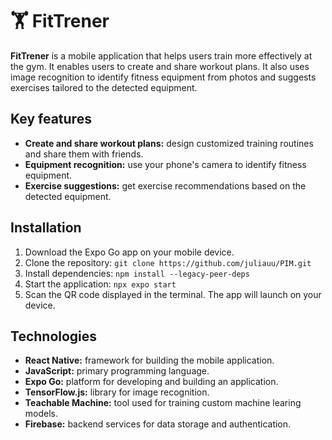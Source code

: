 # 🏋️ FitTrener
**FitTrener** is a mobile application that helps users train more effectively at the gym. It enables users to create and share workout plans. It also uses image recognition to identify fitness equipment from photos and suggests exercises tailored to the detected equipment.
## Key features
- **Create and share workout plans:** design customized training routines and share them with friends.
- **Equipment recognition:** use your phone's camera to identify fitness equipment.
- **Exercise suggestions:** get exercise recommendations based on the detected equipment.
## Installation
1. Download the Expo Go app on your mobile device.
2. Clone the repository:
   ``
   git clone https://github.com/juliauu/PIM.git
   ``
4. Install dependencies:
   ``
   npm install --legacy-peer-deps
   ``
6. Start the application:
   ``
   npx expo start
   ``
8. Scan the QR code displayed in the terminal. The app will launch on your device.
## Technologies
- **React Native:** framework for building the mobile application.
- **JavaScript:** primary programming language.
- **Expo Go:** platform for developing and building an application.
- **TensorFlow.js:** library for image recognition.
- **Teachable Machine:** tool used for training custom machine learing models.
- **Firebase:** backend services for data storage and authentication.
